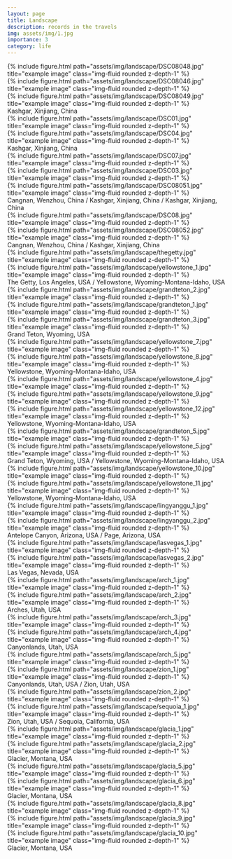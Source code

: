 ```yaml
---
layout: page
title: Landscape
description: records in the travels
img: assets/img/1.jpg
importance: 3
category: life
---
```


<div class="row">
    <div class="col-sm mt-3 mt-md-0">
        {% include figure.html path="assets/img/landscape/DSC08048.jpg" title="example image" class="img-fluid rounded z-depth-1" %}
    </div>
    <div class="col-sm mt-3 mt-md-0">
        {% include figure.html path="assets/img/landscape/DSC08046.jpg" title="example image" class="img-fluid rounded z-depth-1" %}
    </div>
    <div class="col-sm mt-3 mt-md-0">
        {% include figure.html path="assets/img/landscape/DSC08049.jpg" title="example image" class="img-fluid rounded z-depth-1" %}
    </div>
</div>
<div class="caption">
    Kashgar, Xinjiang, China
</div>

<div class="row justify-content-sm-center">
    <div class="col-sm mt-3 mt-md-0">
        {% include figure.html path="assets/img/landscape/DSC01.jpg" title="example image" class="img-fluid rounded z-depth-1" %}
    </div>
    <div class="col-sm mt-3 mt-md-0">
        {% include figure.html path="assets/img/landscape/DSC04.jpg" title="example image" class="img-fluid rounded z-depth-1" %}
    </div>
</div>
<div class="caption">
    Kashgar, Xinjiang, China
</div>


<div class="row justify-content-sm-center">
<div class="col-sm mt-3 mt-md-0">
        {% include figure.html path="assets/img/landscape/DSC07.jpg" title="example image" class="img-fluid rounded z-depth-1" %}
    </div>
    <div class="col-sm mt-3 mt-md-0">
        {% include figure.html path="assets/img/landscape/DSC03.jpg" title="example image" class="img-fluid rounded z-depth-1" %}
    </div>
    <div class="col-sm mt-3 mt-md-0">
        {% include figure.html path="assets/img/landscape/DSC08051.jpg" title="example image" class="img-fluid rounded z-depth-1" %}
    </div>
</div>
<div class="caption">
    Cangnan, Wenzhou, China / Kashgar, Xinjiang, China / Kashgar, Xinjiang, China
</div>


<div class="row justify-content-sm-center">
    <div class="col-sm-6 mt-3 mt-md-0">
        {% include figure.html path="assets/img/landscape/DSC08.jpg" title="example image" class="img-fluid rounded z-depth-1" %}
    </div>
    <div class="col-sm-6 mt-3 mt-md-0">
        {% include figure.html path="assets/img/landscape/DSC08052.jpg" title="example image" class="img-fluid rounded z-depth-1" %}
    </div>
</div>
<div class="caption">
    Cangnan, Wenzhou, China / Kashgar, Xinjiang, China
</div>

<div class="row justify-content-sm-center">
    <div class="col-sm-6 mt-3 mt-md-0">
        {% include figure.html path="assets/img/landscape/thegetty.jpg" title="example image" class="img-fluid rounded z-depth-1" %}
    </div>
    <div class="col-sm-6 mt-3 mt-md-0">
        {% include figure.html path="assets/img/landscape/yellowstone_1.jpg" title="example image" class="img-fluid rounded z-depth-1" %}
    </div>
</div>
<div class="caption">
    The Getty, Los Angeles, USA / Yellowstone, Wyoming-Montana-Idaho, USA
</div>

<div class="row">
    <div class="col-sm mt-3 mt-md-0">
        {% include figure.html path="assets/img/landscape/grandteton_2.jpg" title="example image" class="img-fluid rounded z-depth-1" %}
    </div>
    <div class="col-sm mt-3 mt-md-0">
        {% include figure.html path="assets/img/landscape/grandteton_1.jpg" title="example image" class="img-fluid rounded z-depth-1" %}
    </div>
    <div class="col-sm mt-3 mt-md-0">
        {% include figure.html path="assets/img/landscape/grandteton_3.jpg" title="example image" class="img-fluid rounded z-depth-1" %}
    </div>
</div>
<div class="caption">
    Grand Teton, Wyoming, USA
</div>

<div class="row">
    <div class="col-sm-6 mt-3 mt-md-0">
        {% include figure.html path="assets/img/landscape/yellowstone_7.jpg" title="example image" class="img-fluid rounded z-depth-1" %}
    </div>
    <div class="col-sm-6 mt-3 mt-md-0">
        {% include figure.html path="assets/img/landscape/yellowstone_8.jpg" title="example image" class="img-fluid rounded z-depth-1" %}
    </div>
</div>
<div class="caption">
    Yellowstone, Wyoming-Montana-Idaho, USA
</div>

<div class="row">
    <div class="col-sm mt-3 mt-md-0">
        {% include figure.html path="assets/img/landscape/yellowstone_4.jpg" title="example image" class="img-fluid rounded z-depth-1" %}
    </div>
    <div class="col-sm mt-3 mt-md-0">
        {% include figure.html path="assets/img/landscape/yellowstone_9.jpg" title="example image" class="img-fluid rounded z-depth-1" %}
    </div>
    <div class="col-sm mt-3 mt-md-0">
        {% include figure.html path="assets/img/landscape/yellowstone_12.jpg" title="example image" class="img-fluid rounded z-depth-1" %}
    </div>
</div>
<div class="caption">
    Yellowstone, Wyoming-Montana-Idaho, USA
</div>

<div class="row">
    <div class="col-sm-4 mt-3 mt-md-0">
        {% include figure.html path="assets/img/landscape/grandteton_5.jpg" title="example image" class="img-fluid rounded z-depth-1" %}
    </div>
    <div class="col-sm-8 mt-3 mt-md-0">
        {% include figure.html path="assets/img/landscape/yellowstone_5.jpg" title="example image" class="img-fluid rounded z-depth-1" %}
    </div>
</div>
<div class="caption">
    Grand Teton, Wyoming, USA / Yellowstone, Wyoming-Montana-Idaho, USA
</div>

<div class="row">
    <div class="col-sm-6 mt-3 mt-md-0">
        {% include figure.html path="assets/img/landscape/yellowstone_10.jpg" title="example image" class="img-fluid rounded z-depth-1" %}
    </div>
    <div class="col-sm-6 mt-3 mt-md-0">
        {% include figure.html path="assets/img/landscape/yellowstone_11.jpg" title="example image" class="img-fluid rounded z-depth-1" %}
    </div>
</div>
<div class="caption">
    Yellowstone, Wyoming-Montana-Idaho, USA
</div>

<div class="row">
    <div class="col-sm-6 mt-3 mt-md-0">
        {% include figure.html path="assets/img/landscape/lingyanggu_1.jpg" title="example image" class="img-fluid rounded z-depth-1" %}
    </div>
    <div class="col-sm-6 mt-3 mt-md-0">
        {% include figure.html path="assets/img/landscape/lingyanggu_2.jpg" title="example image" class="img-fluid rounded z-depth-1" %}
    </div>
</div>
<div class="caption">
    Antelope Canyon, Arizona, USA / Page, Arizona, USA
</div>

<div class="row">
    <div class="col-sm-4 mt-3 mt-md-0">
        {% include figure.html path="assets/img/landscape/lasvegas_1.jpg" title="example image" class="img-fluid rounded z-depth-1" %}
    </div>
    <div class="col-sm-8 mt-3 mt-md-0">
        {% include figure.html path="assets/img/landscape/lasvegas_2.jpg" title="example image" class="img-fluid rounded z-depth-1" %}
    </div>
</div>
<div class="caption">
    Las Vegas, Nevada, USA
</div>

<div class="row justify-content-sm-center">
    <div class="col-sm-6 mt-3 mt-md-0">
        {% include figure.html path="assets/img/landscape/arch_1.jpg" title="example image" class="img-fluid rounded z-depth-1" %}
    </div>
    <div class="col-sm-6 mt-3 mt-md-0">
        {% include figure.html path="assets/img/landscape/arch_2.jpg" title="example image" class="img-fluid rounded z-depth-1" %}
    </div>
</div>
<div class="caption">
    Arches, Utah, USA
</div>

<div class="row justify-content-sm-center">
    <div class="col-sm-6 mt-3 mt-md-0">
        {% include figure.html path="assets/img/landscape/arch_3.jpg" title="example image" class="img-fluid rounded z-depth-1" %}
    </div>
    <div class="col-sm-6 mt-3 mt-md-0">
        {% include figure.html path="assets/img/landscape/arch_4.jpg" title="example image" class="img-fluid rounded z-depth-1" %}
    </div>
</div>
<div class="caption">
    Canyonlands, Utah, USA
</div>

<div class="row">
    <div class="col-sm-4 mt-3 mt-md-0">
        {% include figure.html path="assets/img/landscape/arch_5.jpg" title="example image" class="img-fluid rounded z-depth-1" %}
    </div>
    <div class="col-sm-8 mt-3 mt-md-0">
        {% include figure.html path="assets/img/landscape/zion_1.jpg" title="example image" class="img-fluid rounded z-depth-1" %}
    </div>
</div>
<div class="caption">
    Canyonlands, Utah, USA / Zion, Utah, USA
</div>

<div class="row">
    <div class="col-sm-6 mt-3 mt-md-0">
        {% include figure.html path="assets/img/landscape/zion_2.jpg" title="example image" class="img-fluid rounded z-depth-1" %}
    </div>
    <div class="col-sm-6 mt-3 mt-md-0">
        {% include figure.html path="assets/img/landscape/sequoia_1.jpg" title="example image" class="img-fluid rounded z-depth-1" %}
    </div>
</div>
<div class="caption">
    Zion, Utah, USA / Sequoia, California, USA
</div>

<div class="row justify-content-sm-center">
    <div class="col-sm-6 mt-3 mt-md-0">
        {% include figure.html path="assets/img/landscape/glacia_1.jpg" title="example image" class="img-fluid rounded z-depth-1" %}
    </div>
    <div class="col-sm-6 mt-3 mt-md-0">
        {% include figure.html path="assets/img/landscape/glacia_2.jpg" title="example image" class="img-fluid rounded z-depth-1" %}
    </div>
</div>
<div class="caption">
    Glacier, Montana, USA
</div>

<div class="row">
    <div class="col-sm-6 mt-3 mt-md-0">
        {% include figure.html path="assets/img/landscape/glacia_5.jpg" title="example image" class="img-fluid rounded z-depth-1" %}
    </div>
    <div class="col-sm-6 mt-3 mt-md-0">
        {% include figure.html path="assets/img/landscape/glacia_6.jpg" title="example image" class="img-fluid rounded z-depth-1" %}
    </div>
</div>
<div class="caption">
    Glacier, Montana, USA
</div>

<div class="row">
    <div class="col-sm mt-3 mt-md-0">
        {% include figure.html path="assets/img/landscape/glacia_8.jpg" title="example image" class="img-fluid rounded z-depth-1" %}
    </div>
    <div class="col-sm mt-3 mt-md-0">
        {% include figure.html path="assets/img/landscape/glacia_9.jpg" title="example image" class="img-fluid rounded z-depth-1" %}
    </div>
    <div class="col-sm mt-3 mt-md-0">
        {% include figure.html path="assets/img/landscape/glacia_10.jpg" title="example image" class="img-fluid rounded z-depth-1" %}
    </div>
</div>
<div class="caption">
    Glacier, Montana, USA
</div>